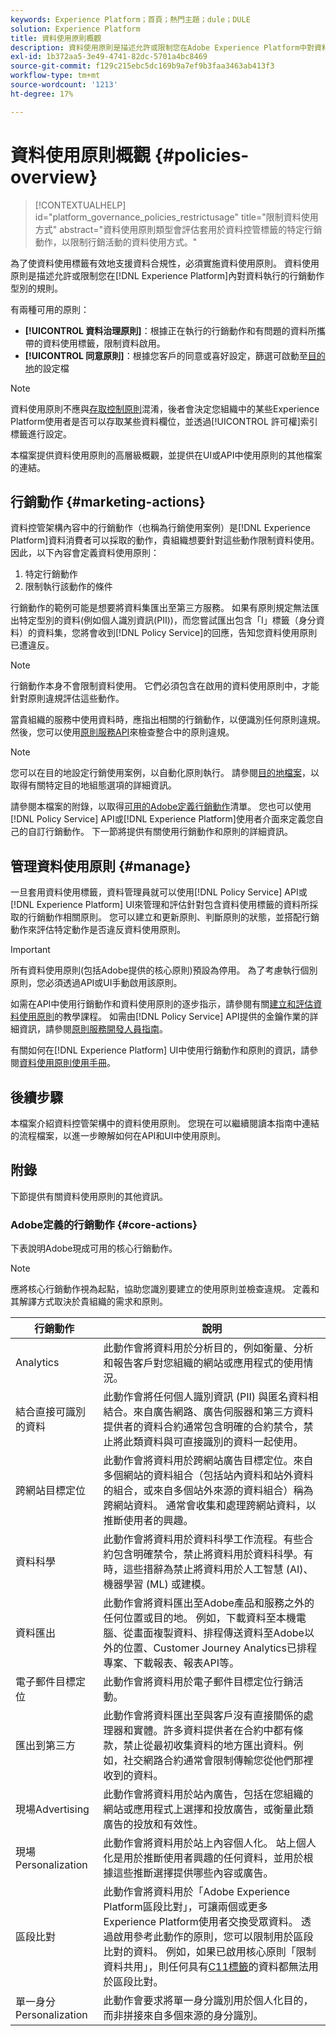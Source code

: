 ```yaml
---
keywords: Experience Platform；首頁；熱門主題；dule；DULE
solution: Experience Platform
title: 資料使用原則概觀
description: 資料使用原則是描述允許或限制您在Adobe Experience Platform中對資料執行的行銷動作型別的規則。
exl-id: 1b372aa5-3e49-4741-82dc-5701a4bc8469
source-git-commit: f129c215ebc5dc169b9a7ef9b3faa3463ab413f3
workflow-type: tm+mt
source-wordcount: '1213'
ht-degree: 17%

---
```


# 資料使用原則概觀 {#policies-overview}

>[!CONTEXTUALHELP]
>id="platform_governance_policies_restrictusage"
>title="限制資料使用方式"
>abstract="資料使用原則類型會評估套用於資料控管標籤的特定行銷動作，以限制行銷活動的資料使用方式。"

為了使資料使用標籤有效地支援資料合規性，必須實施資料使用原則。 資料使用原則是描述允許或限制您在[!DNL Experience Platform]內對資料執行的行銷動作型別的規則。

有兩種可用的原則：

* **[!UICONTROL 資料治理原則]**：根據正在執行的行銷動作和有問題的資料所攜帶的資料使用標籤，限制資料啟用。
* **[!UICONTROL 同意原則]**：根據您客戶的同意或喜好設定，篩選可啟動至[目的地](../../destinations/home.md)的設定檔

>[!NOTE]
>
>資料使用原則不應與[存取控制原則](../../access-control/abac/end-to-end-guide.md#policy)混淆，後者會決定您組織中的某些Experience Platform使用者是否可以存取某些資料欄位，並透過[!UICONTROL 許可權]索引標籤進行設定。

本檔案提供資料使用原則的高層級概觀，並提供在UI或API中使用原則的其他檔案的連結。

## 行銷動作 {#marketing-actions}

資料控管架構內容中的行銷動作（也稱為行銷使用案例）是[!DNL Experience Platform]資料消費者可以採取的動作，貴組織想要針對這些動作限制資料使用。 因此，以下內容會定義資料使用原則：

1. 特定行銷動作
2. 限制執行該動作的條件

行銷動作的範例可能是想要將資料集匯出至第三方服務。 如果有原則規定無法匯出特定型別的資料(例如個人識別資訊(PII))，而您嘗試匯出包含「I」標籤（身分資料）的資料集，您將會收到[!DNL Policy Service]的回應，告知您資料使用原則已遭違反。

>[!NOTE]
>
>行銷動作本身不會限制資料使用。 它們必須包含在啟用的資料使用原則中，才能針對原則違規評估這些動作。

當貴組織的服務中使用資料時，應指出相關的行銷動作，以便識別任何原則違規。 然後，您可以使用[原則服務API](https://www.adobe.io/experience-platform-apis/references/policy-service/)來檢查整合中的原則違規。

>[!NOTE]
>
>您可以在目的地設定行銷使用案例，以自動化原則執行。 請參閱[目的地檔案](../../destinations/home.md)，以取得有關特定目的地組態選項的詳細資訊。

請參閱本檔案的附錄，以取得[可用的Adobe定義行銷動作](#core-actions)清單。 您也可以使用[!DNL Policy Service] API或[!DNL Experience Platform]使用者介面來定義您自己的自訂行銷動作。 下一節將提供有關使用行銷動作和原則的詳細資訊。

<!-- (Add after AAM DEC mapping doc is published)
### Inheritance from Adobe Audience Manager Data Export Controls

Experience Platform has the ability to share audiences with Adobe Audience Manager. Any Data Export Controls that have been applied to Audience Manager audiences are translated to equivalent marketing use cases recognized by Experience Platform Data Governance.

For a reference on how specific Data Export Controls map to marketing actions in Experience Platform, please refer to the [Audience Manager documentation](https://experienceleague.adobe.com/docs/audience-manager/user-guide/features/data-export-controls.html?lang=zh-Hant).
-->

## 管理資料使用原則 {#manage}

一旦套用資料使用標籤，資料管理員就可以使用[!DNL Policy Service] API或[!DNL Experience Platform] UI來管理和評估針對包含資料使用標籤的資料所採取的行銷動作相關原則。 您可以建立和更新原則、判斷原則的狀態，並搭配行銷動作來評估特定動作是否違反資料使用原則。

>[!IMPORTANT]
>
>所有資料使用原則(包括Adobe提供的核心原則)預設為停用。 為了考慮執行個別原則，您必須透過API或UI手動啟用該原則。

如需在API中使用行銷動作和資料使用原則的逐步指示，請參閱有關[建立和評估資料使用原則](create.md)的教學課程。 如需由[!DNL Policy Service] API提供的金鑰作業的詳細資訊，請參閱[原則服務開發人員指南](../api/getting-started.md)。

有關如何在[!DNL Experience Platform] UI中使用行銷動作和原則的資訊，請參閱[資料使用原則使用手冊](./user-guide.md)。

## 後續步驟

本檔案介紹資料控管架構中的資料使用原則。 您現在可以繼續閱讀本指南中連結的流程檔案，以進一步瞭解如何在API和UI中使用原則。

## 附錄

下節提供有關資料使用原則的其他資訊。

### Adobe定義的行銷動作 {#core-actions}

下表說明Adobe現成可用的核心行銷動作。

>[!NOTE]
>
>應將核心行銷動作視為起點，協助您識別要建立的使用原則並檢查違規。 定義和其解譯方式取決於貴組織的需求和原則。

| 行銷動作 | 說明 |
| --- | --- |
| Analytics | 此動作會將資料用於分析目的，例如衡量、分析和報告客戶對您組織的網站或應用程式的使用情況。 |
| 結合直接可識別的資料 | 此動作會將任何個人識別資訊 (PII) 與匿名資料相結合。來自廣告網路、廣告伺服器和第三方資料提供者的資料合約通常包含明確的合約禁令，禁止將此類資料與可直接識別的資料一起使用。 |
| 跨網站目標定位 | 此動作會將資料用於跨網站廣告目標定位。來自多個網站的資料組合（包括站內資料和站外資料的組合，或來自多個站外來源的資料組合）稱為跨網站資料。 通常會收集和處理跨網站資料，以推斷使用者的興趣。 |
| 資料科學 | 此動作會將資料用於資料科學工作流程。有些合約包含明確禁令，禁止將資料用於資料科學。有時，這些措辭為禁止將資料用於人工智慧 (AI)、機器學習 (ML) 或建模。 |
| 資料匯出 | 此動作會將資料匯出至Adobe產品和服務之外的任何位置或目的地。 例如，下載資料至本機電腦、從畫面複製資料、排程傳送資料至Adobe以外的位置、Customer Journey Analytics已排程專案、下載報表、報表API等。 |
| 電子郵件目標定位 | 此動作會將資料用於電子郵件目標定位行銷活動。 |
| 匯出到第三方 | 此動作會將資料匯出至與客戶沒有直接關係的處理器和實體。許多資料提供者在合約中都有條款，禁止從最初收集資料的地方匯出資料。例如，社交網路合約通常會限制傳輸您從他們那裡收到的資料。 |
| 現場Advertising | 此動作會將資料用於站內廣告，包括在您組織的網站或應用程式上選擇和投放廣告，或衡量此類廣告的投放和有效性。 |
| 現場Personalization | 此動作會將資料用於站上內容個人化。 站上個人化是用於推斷使用者興趣的任何資料，並用於根據這些推斷選擇提供哪些內容或廣告。 |
| 區段比對 | 此動作會將資料用於「Adobe Experience Platform區段比對」，可讓兩個或更多Experience Platform使用者交換受眾資料。 透過啟用參考此動作的原則，您可以限制用於區段比對的資料。 例如，如果已啟用核心原則「限制資料共用」，則任何具有[C11標籤](../labels/reference.md#c11)的資料都無法用於區段比對。 |
| 單一身分Personalization | 此動作會要求將單一身分識別用於個人化目的，而非拼接來自多個來源的身分識別。 |
